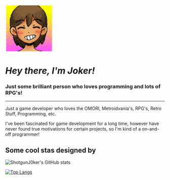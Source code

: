 ![KEL](ITS-KEL.png)

# *Hey there, I'm Joker!*

### Just some brilliant person who loves programming and lots of RPG's!
---

Just a game developer who loves the OMORI, Metroidvania's, RPG's, Retro Stuff, Programming, etc.

I've been fascinated for game development for a long time, however have never found true motivations for certain projects, so I'm kind of a on-and-off programmer!

## Some cool stas designed by

![ShotgunJ0ker's GitHub stats](https://github-readme-stats.vercel.app/api?username=ShotgunJ0ker&show_icons=true&theme=tokyonight&count_private=true)

[![Top Langs](https://github-readme-stats.vercel.app/api/top-langs/?username=ShotgunJ0ker&theme=tokyonight&langs_count=10&layout=compact&hide=jupyter%20notebook,html,php,gap,scss,css)](https://github.com/anuraghazra/github-readme-stats)


<!--
**ShotgunJ0ker/ShotgunJ0ker** is a ✨ _special_ ✨ repository because its `README.md` (this file) appears on your GitHub profile.

Here are some ideas to get you started:

- 🔭 I’m currently working on ...
- 🌱 I’m currently learning ...
- 👯 I’m looking to collaborate on ...
- 🤔 I’m looking for help with ...
- 💬 Ask me about ...
- 📫 How to reach me: ...
- 😄 Pronouns: ...
- ⚡ Fun fact: ...
-->
